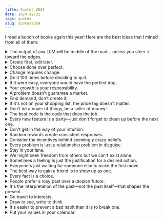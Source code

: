 ```yaml
---
title: Quotes 2024
date: 2024-12-31
tags: quotes
slug: quotes2024
---
```


<p>I read a bunch of books again this year! Here are the best ideas that I mined from all of them:</p>

<details>
    <summary>The output of any LLM will be middle of the road... unless you steer it toward the edges.
    </summary>
    <p>"The AI will not naturally deliver novelty (as we discussed above, it tends to give the crowd-pleasing "average" answer that is most likely from its training data), but we can make it do so with a little work. We need to push the AI from an average answer to a high-variance, weird one."</p>
    <p>— Ethan Mollick (Co-Intelligence)</p>
</details>
<details>
    <summary>Create first, edit later.</summary>
    <p>"While you invent, don’t select. While you sketch, don’t inspect. While you write the first draft, don’t reflect. At the start, the creator mind must be unleashed from judgment."</p>
    <p>— Kevin Kelly (Excellent Advice for Living)</p>
</details>
<details>
    <summary>Choose done over perfect.</summary>
    <p>"Always demand a deadline because it weeds out the extraneous and the ordinary. A deadline prevents you from trying to make it perfect so you have to make it different."</p>
    <p>— Kevin Kelly (Excellent Advice for Living)</p>
</details>
<details>
    <summary>Change requires change.</summary>
    <p>"To change something, we need to change something."</p>
    <p>— Steve Mann (Easy Peasy Doggy Squeezy)</p>
</details>
<details>
    <summary>Do it 100 times before deciding to quit.</summary>
    <p>"That's what the Law of 100 is about. It's simple: Whatever you put yourself to, do it 100 times before you even THINK of stopping. This stops you from succumbing to what Seth Godin calls "the dip," the moment in a long slog between starting and when mastery sets in where you start hating the work and you want to quit. ... If you want to start a YouTube channel, publish 100 videos. If you're doing a newsletter, write 100 emails. If you're starting a new hobby like chess or guitar, practice for 100 days. If you're creating a business, directly pitch 100 customers."</p>
    <p>— Noah Kagan (Million Dollar Weekend)</p>
</details>
<details>
    <summary>If it were easy, everyone would have the perfect dog.</summary>
    <p>"Many people are too lazy to achieve the results they want. If having a spectacular relationship with your dog were super easy, everyone would have that."</p>
    <p>— Mike Ritland (Team Dog)</p>
</details>
<details>
    <summary>Your growth is your responsibility.</summary>
    <p>"Doctors don't make you healthy, teachers don't make you smart, trainers don't make you fit, gurus don't make you rich. At some point, realize your growth is your responsibility."</p>
    <p>— Oliver Staark (Human Chess)</p>
</details>
<details>
    <summary>A problem doesn't guarantee a market.</summary>
    <p>"Anyone who has ever tried to start their own business will tell you the existence of a problem does not mean there’s a market for solving it."</p>
    <p>— Marianne Bellotti (Kill It with Fire)</p>
</details>
<details>
    <summary>Find demand, don't create it.</summary>
    <p>"Your job is not to create demand for something that seems exciting, it's to find existing demand and satisfy it."</p>
    <p>— Noah Kagan (Million Dollar Weekend)</p>
</details>
<details>
    <summary>If it's not on your shopping list, the price tag doesn't matter.</summary>
    <p>"If you don't need something, you don't have to buy it—so who cares if it goes up in price."</p>
    <p>— David Clark (The Tao of Charlie Munger)</p>
</details>
<details>
    <summary>Don't be a buyer of things, be a seller of money!</summary>
    <p>"Don't regard yourself as someone who wants to buy a refrigerator. Regard yourself as someone who wants to sell money."</p>
    <p>— Herb Cohen (You Can Negotiate Anything)</p>
</details>
<details>
    <summary>The best code is the code that does the job.</summary>
    <p>"Engineers tend to overestimate the value of order and neatness. The only thing that really matters with a computer system is its effectiveness at performing its practical application."</p>
    <p>— Marianne Bellotti (Kill It with Fire)</p>
</details>
<details>
    <summary>Every new feature is a party—just don't forget to clean up before the next one.</summary>
    <p>"Launching a new feature is like having a house party. The more house parties you have in your house before you clean things up, the worse condition your house will be in."</p>
    <p>— Marianne Bellotti (Kill It with Fire)</p>
</details>
<details>
    <summary>Don't get in the way of your intuition.</summary>
    <p>"We are never taught to listen to our intuitions, to develop and nurture our intuitions. But if you do pay attention to these subtle insights, you can make them come true."</p>
    <p>— Steve Jobs (Make Something Wonderful)</p>
</details>
<details>
    <summary>Random rewards create consistent responses.</summary>
    <p>"Rewarding should be like playing a slot machine – your dog will never know when a pay-off will occur, but they'll always respond to you in the hope that it will!"</p>
    <p>— Mat Ward (What Dogs Want)</p>
</details>
<details>
    <summary>Consider the incentives behind seemingly crazy beliefs.</summary>
    <p>"When someone believes something that seems crazy to you, consider what incentives, from their point of view, make that belief useful."</p>
    <p>— Derek Sivers (Useful Not True)</p>
</details>
<details>
    <summary>Every problem is just a relationship problem in disguise.</summary>
    <p>"All problems are interpersonal relationship problems."</p>
    <p>— Ichiro Kishimi (The Courage To Be Disliked)</p>
</details>
<details>
    <summary>Stay in your lane.</summary>
    <p>"In general, all interpersonal relationship troubles are caused by intruding on other people's tasks, or having one's own tasks intruded on."</p>
    <p>— Ichiro Kishimi (The Courage To Be Disliked)</p>
</details>
<details>
    <summary>We might seek freedom from others but we can't exist alone.</summary>
    <p>"We seek release from interpersonal relationships. We seek to be free from interpersonal relationships. However, it is absolutely impossible to live all alone in the universe. In light of what we have discussed until now, the conclusion we reach regarding 'what is freedom?' should be clear."</p>
    <p>— Ichiro Kishimi (The Courage To Be Disliked)</p>
</details>
<details>
    <summary>Sometimes a feeling is just the justification for a desired action.</summary>
    <p>"Your friend is insecure, so he can't go out. Think about it the other way around. He doesn’t want to go out, so he's creating a state of anxiety."</p>
    <p>— Ichiro Kishimi (The Courage To Be Disliked)</p>
</details>
<details>
    <summary>Everyone's just waiting for someone else to make the first move.</summary>
    <p>"Everyone is shy. Other people are waiting for you to introduce yourself to them; they are waiting for you to send them an email; they are waiting for you to ask them on a date. Go ahead."</p>
    <p>— Kevin Kelly (Excellent Advice for Living)</p>
</details>
<details>
    <summary>The best way to gain a friend is to show up as one.</summary>
    <p>"The secret to getting friends is to be a friend. The secret to getting help when in need is to give help to those in need. The secret to learning is to teach."</p>
    <p>— David Clark (The Tao of Charlie Munger)</p>
</details>
<details>
    <summary>Every fact is a choice.</summary>
    <p>"People only take pictures of what they want to show. Remember this when someone gives facts as proof that their viewpoint is true. Facts can be true, while the perspective is not."</p>
    <p>— Derek Sivers (Useful Not True)</p>
</details>
<details>
    <summary>People prefer a rosy past over a utopian future.</summary>
    <p>"People found it much easier to believe in a rose-tinted view of the past than a utopian future. They still do: hence 'Take Back Control' and 'Make America Great Again'."</p>
    <p>— David Mitchell (Unruly)</p>
</details>
<details>
    <summary>It's the interpretation of the past—not the past itself—that shapes the present.</summary>
    <p>"Regardless of what may have happened in the past, it is the meaning that is attributed to it that determines the way someone's present will be."</p>
    <p>— Ichiro Kishimi (The Courage To Be Disliked)</p>
</details>
<details>
    <summary>Go travel to interests.</summary>
    <p>"To have a great trip, head toward an interest rather than to a place. Travel to passions rather than destinations."</p>
    <p>— Kevin Kelly (Excellent Advice for Living)</p>
</details>
<details>
    <summary>Draw to see, write to think.</summary>
    <p>"Draw to discover what you see. Write to discover what you think."</p>
    <p>— Kevin Kelly (Excellent Advice for Living)</p>
</details>
<details>
    <summary>It's easier to prevent a bad habit than it is to break one.</summary>
    <p>"It's probably ten times more difficult to break a bad habit than it is to prevent establishing one in the first place"</p>
    <p>— Zak George (Zak George's Guide to a Well-Behaved Dog)</p>
</details>
<details>
    <summary>Put your values in your calendar.</summary>
    <p>"Your values have to be reflected in what you schedule."</p>
    <p>— Sarah Drasner (Engineering Management for the Rest of Us)</p>
</details>